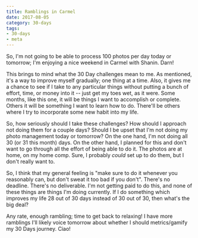 ```yaml
---
title: Ramblings in Carmel
date: 2017-08-05
category: 30-days
tags:
- 30-days
- meta
---
```

<p>So, I'm not going to be able to process 100 photos per day today or tomorrow; I'm enjoying a nice weekend in Carmel with Shanin. Darn!</p>
<p>This brings to mind what the 30 Day challenges mean to me. As mentioned, it's a way to improve myself gradually; one thing at a time. Also, it gives me a chance to see if I take to any particular things without putting a bunch of effort, time, or money into it -- just get my toes wet, as it were. Some months, like this one, it will be things I want to accomplish or complete. Others it will be something I want to learn how to do. There'll be others where I try to incorporate some new habit into my life.</p>
<p>So, how seriously should I take these challenges? How should I approach not doing them for a couple days? Should I be upset that I'm not doing my photo management today or tomorrow? On the one hand, I'm not doing all 30 (or 31 this month) days. On the other hand, I planned for this and don't want to go through all the effort of being able to do it. The photos are at home, on my home comp. Sure, I probably&nbsp;<em>could</em> set up to do them, but I don't really want to.</p>
<p>So, I think that my general feeling is "make sure to do it whenever you reasonably can, but don't sweat it too bad if you don't". There's no deadline. There's no deliverable. I'm not getting paid to do this, and none of these things are things I'm doing currently. If I do something which improves my life 28 out of 30 days instead of 30 out of 30, then what's the big deal?</p>
<p>Any rate, enough rambling; time to get back to relaxing! I have more ramblings I'll likely voice tomorrow about whether I should metrics/gamify my 30 Days journey. Ciao!</p>
